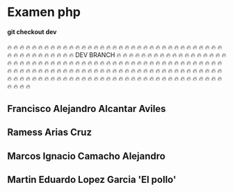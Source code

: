 # Examen php

#### git checkout dev
:fire: :fire: :fire: :fire: :fire: :fire: :fire: :fire: :fire:
:fire: :fire: :fire: :fire: :fire: :fire: :fire: :fire: :fire:
:fire: :fire: :fire: :fire: :fire: :fire: :fire: :fire: :fire:
:fire: :fire: :fire: :fire: :fire: :fire: :fire: :fire: :fire:
:fire: :fire: :fire: :fire: :fire: :fire: :fire: :fire: :fire:
:fire:                   DEV BRANCH                     :fire:
:fire: :fire: :fire: :fire: :fire: :fire: :fire: :fire: :fire:
:fire: :fire: :fire: :fire: :fire: :fire: :fire: :fire: :fire:
:fire: :fire: :fire: :fire: :fire: :fire: :fire: :fire: :fire:
:fire: :fire: :fire: :fire: :fire: :fire: :fire: :fire: :fire:
:fire: :fire: :fire: :fire: :fire: :fire: :fire: :fire: :fire:
:fire: :fire: :fire: :fire: :fire: :fire: :fire: :fire: :fire:
:fire: :fire: :fire: :fire: :fire: :fire: :fire: :fire: :fire:
:fire: :fire: :fire: :fire: :fire: :fire: :fire: :fire: :fire:
:fire: :fire: :fire: :fire: :fire: :fire: :fire: :fire: :fire:
:fire: :fire: :fire: :fire: :fire: :fire: :fire: :fire: :fire:
:fire: :fire: :fire: :fire: :fire: :fire: :fire: :fire: :fire:
:fire: :fire: :fire: :fire: :fire: :fire: :fire: :fire: :fire:
:fire: :fire: :fire: :fire: :fire: :fire: :fire: :fire: :fire:
:fire: :fire: :fire: :fire: :fire: :fire: :fire: :fire: :fire:

## Francisco Alejandro Alcantar Aviles 
## Ramess Arias Cruz
## Marcos Ignacio Camacho Alejandro
## Martin Eduardo Lopez Garcia 'El pollo'
